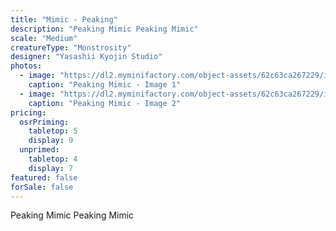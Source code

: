 ```yaml
---
title: "Mimic - Peaking"
description: "Peaking Mimic Peaking Mimic"
scale: "Medium"
creatureType: "Monstrosity"
designer: "Yasashii Kyojin Studio"
photos:
  - image: "https://dl2.myminifactory.com/object-assets/62c63ca267229/images/720X720-mimic-c-bob-ps.jpg"
    caption: "Peaking Mimic - Image 1"
  - image: "https://dl2.myminifactory.com/object-assets/62c63ca267229/images/720X720-mimic-toothy-c3.jpg"
    caption: "Peaking Mimic - Image 2"
pricing:
  osrPriming:
    tabletop: 5
    display: 9
  unprimed:
    tabletop: 4
    display: 7
featured: false
forSale: false
---
```


Peaking Mimic Peaking Mimic